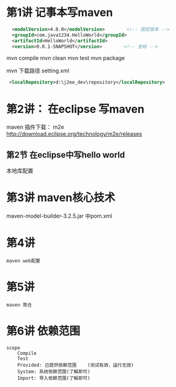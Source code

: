 # 第1讲 记事本写maven

```xml
  <modelVersion>4.0.0</modelVersion>        <!-- 固定版本 -->
  <groupId>com.java1234.HelloWorld</groupId>
  <artifactId>HelloWorld</artifactId>
  <version>0.0.1-SNAPSHOT</version>        <!-- 坐标 -->
```

mvn compile
mvn clean
mvn test
mvn package    

mvn 下载路径
setting.xml
```xml
 <localRepository>d:\j2ee_dev\repository</localRepository>
```

# 第2讲：    在eclipse 写maven
maven 插件下载：
    m2e 
     http://download.eclipse.org/technology/m2e/releases

## 第2节 在eclipse中写hello world

本地库配置

# 第3讲 maven核心技术

maven-model-builder-3.2.5.jar 中pom.xml
# 第4讲
    maven web配置
# 第5讲
    maven 聚合

# 第6讲 依赖范围
    scope
        Compile
        Test
        Provided: 已提供依赖范围    (测试有效，运行无效)
        System: 系统依赖范围(了解即可)
        Import: 导入依赖范围(了解即可)